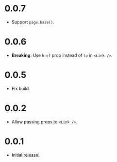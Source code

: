 # 0.0.7

* Support `page.base()`.

# 0.0.6

* **Breaking:** Use `href` prop instead of `to` in `<Link />`.

# 0.0.5

* Fix build.

# 0.0.2

* Allow passing props to `<Link />`.

# 0.0.1

* Initial release.
